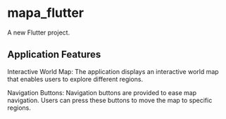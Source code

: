# mapa_flutter

A new Flutter project.

## Application Features

Interactive World Map: The application displays an interactive world map that enables users to explore different regions.

Navigation Buttons: Navigation buttons are provided to ease map navigation. Users can press these buttons to move the map to specific regions.

